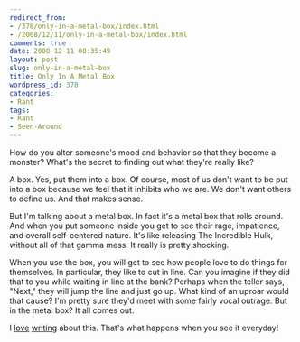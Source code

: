 ```yaml
---
redirect_from:
- /378/only-in-a-metal-box/index.html
- /2008/12/11/only-in-a-metal-box/index.html
comments: true
date: 2008-12-11 08:35:49
layout: post
slug: only-in-a-metal-box
title: Only In A Metal Box
wordpress_id: 378
categories:
- Rant
tags:
- Rant
- Seen-Around
---
```


How do you alter someone's mood and behavior so that they become a monster?  What's the secret to finding out what they're really like?

A box.  Yes, put them into a box.  Of course, most of us don't want to be put into a box because we feel that it inhibits who we are.  We don't want others to define us.  And that makes sense.

But I'm talking about a metal box.  In fact it's a metal box that rolls around.  And when you put someone inside you get to see their rage, impatience, and overall self-centered nature.  It's like releasing The Incredible Hulk, without all of that gamma mess.  It really is pretty shocking.

When you use the box, you will get to see how people love to do things for themselves.  In particular, they like to cut in line.  Can you imagine if they did that to you while waiting in line at the bank?  Perhaps when the teller says, "Next," they will jump the line and just go up.  What kind of an uproar would that cause?  I'm pretty sure they'd meet with some fairly vocal outrage.  But in the metal box?  It all comes out.

I [love](http://www.goingthewongway.com/2007/01/24/cheaters-4-life/) [writing](http://www.goingthewongway.com/2007/06/27/on-driving/) about this.  That's what happens when you see it everyday!
